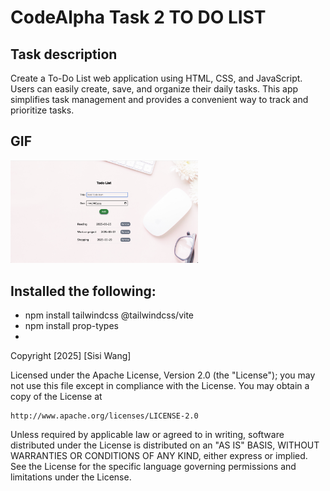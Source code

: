 # CodeAlpha Task 2 TO DO LIST

## Task description
<p>Create a To-Do List web application using HTML, CSS, and JavaScript. Users can easily create, save, and organize their daily tasks. This app simplifies task management and provides a convenient way to track and prioritize tasks.</p>

## GIF
<div>
    <a href="src/assets/TodoList.gif">
        <img style="max-width:300px;" src="src/assets/todoList.png" alt="Todo List Preview" />
    </a>
</div>


## Installed the following:
- npm install tailwindcss @tailwindcss/vite</li>
- npm install prop-types<li>


Copyright [2025] [Sisi Wang]

Licensed under the Apache License, Version 2.0 (the "License");
you may not use this file except in compliance with the License.
You may obtain a copy of the License at

    http://www.apache.org/licenses/LICENSE-2.0

Unless required by applicable law or agreed to in writing, software
distributed under the License is distributed on an "AS IS" BASIS,
WITHOUT WARRANTIES OR CONDITIONS OF ANY KIND, either express or implied.
See the License for the specific language governing permissions and
limitations under the License.


